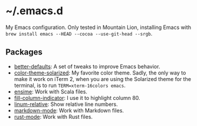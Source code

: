 # ~/.emacs.d

My Emacs configuration. Only tested in Mountain Lion, installing Emacs
with `brew install emacs --HEAD --cocoa --use-git-head --srgb`.

## Packages

* [better-defaults][better-defaults]: A set of tweaks to improve Emacs
behavior.
* [color-theme-solarized][solarized]: My favorite color theme. Sadly,
the only way to make it work on iTerm 2, when you are using the
Solarized theme for the terminal, is to run
`TERM=xterm-16colors emacs`.
* [ensime][ensime]: Work with Scala files.
* [fill-column-indicator][fci]: I use it to highlight column 80.
* [linum-relative][linum-relative]: Show relative line numbers.
* [markdown-mode][markdown-mode]: Work with Markdown files.
* [rust-mode][rust-mode]: Work with Rust files.

[better-defaults]: https://github.com/technomancy/better-defaults
[solarized]: https://github.com/sellout/emacs-color-theme-solarized
[ensime]: https://github.com/ensime/ensime-emacs
[fci]: https://github.com/alpaker/Fill-Column-Indicator
[linum-relative]: https://github.com/coldnew/linum-relative
[markdown-mode]: http://jblevins.org/git/markdown-mode.git/
[rust-mode]: https://github.com/rust-lang/rust/tree/master/src/etc/emacs
